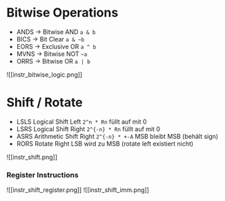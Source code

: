 

# Bitwise Operations


- ANDS -> Bitwise AND `a & b`
- BICS -> Bit Clear `a & ~b`
- EORS -> Exclusive OR `a ^ b`
- MVNS -> Bitwise NOT `~a`
- ORRS -> Bitwise OR `a | b`

![[instr_bitwise_logic.png]]





# Shift / Rotate

- LSLS Logical Shift Left `2^n * Rn` füllt auf mit 0
- LSRS Logical Shift Right `2^{-n} * Rn` füllt auf mit 0
- ASRS Arithmetic Shift Right `2^{-n} * +-A` MSB bleibt MSB  (behält sign)
- RORS Rotate Right LSB wird zu MSB
(rotate left existiert nicht)


![[instr_shift.png]]


### Register Instructions

![[instr_shift_register.png]]
![[instr_shift_imm.png]]